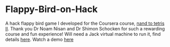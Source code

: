 # Flappy-Bird-on-Hack
A hack flappy bird game I developed for the Coursera course, [nand to tetris II](https://www.coursera.org/learn/nand2tetris2).
Thank you Dr Noam Nisan and Dr Shimon Schocken for such a rewarding course and fun experience!
Will need a Jack virtual machine to run it, find details [here](https://www.nand2tetris.org/).
Watch a demo [here](https://youtu.be/q9bV3S_kc2Y)
